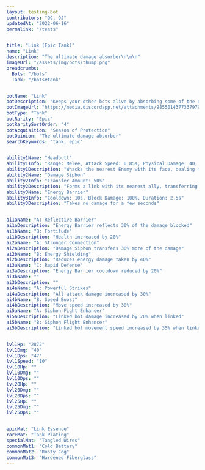 ```yaml
---
layout: testing-bot
contributors: "QC, OJ"
updatedAt: "2022-06-16"
permalink: "/tests"


title: "Link (Epic Tank)"
name: "Link"
description: "The ultimate damage absorber\n\n\n"
imageUrl: "/assets/img/bots/thump.png"
breadcrumbs:
  Bots: "/bots"
  Tank: "/bots#tank"


botName: "Link"
botDescription: "Keeps your other bots alive by absorbing some of the damage they take. Link finds it easy to make new friends."
botImageUrl: "https://media.discordapp.net/attachments/985501437733797969/986872185660526593/link_big.png"
botType: "Tank"
botRarity: "Epic"
botRaritySortOrder: "4"
botAcquisition: "Season of Protection"
botOpinion: "The ultimate damage absorber"
searchKeywords: "tank, epic"


ability1Name: "Headbutt"
ability1Info: "Range: Melee, Attack Speed: 0.85s, Physical Damage: 40, Critical Chance: 10%"
ability1Description: "Whacks the nearest Enemy with its face, dealing melee damage"
ability2Name: "Damage Siphon"
ability2Info: "Transfer Amount: 50%"
ability2Description: "Forms a link with its nearest ally, transferring some of the damage taken onto itself"
ability3Name: "Energy Barrier"
ability3Info: "Cooldown: 10s, Block Damage: 100%, Duration: 2.5s"
ability3Description: "Takes no damage for a few seconds"


ai1aName: "A: Reflective Barrier"
ai1aDescription: "Energy Barrier reflects 30% of the damage blocked"
ai1bName: "B: Fortitude"
ai1bDescription: "Health increased by 20%"
ai2aName: "A: Stronger Connection"
ai2aDescription: "Damage Siphon transfers 30% more of the damage"
ai2bName: "B: Energy Shielding"
ai2bDescription: "Reduces energy damage taken by 40%"
ai3aName: "C: Rapid Defense"
ai3aDescription: "Energy Barrier cooldown reduced by 20%"
ai3bName: ""
ai3bDescription: ""
ai4aName: "A: Powerful Strikes"
ai4aDescription: "All attack damage increased by 30%"
ai4bName: "B: Speed Boost"
ai4bDescription: "Move speed increased by 30%"
ai5aName: "A: Siphon Fight Enhancer"
ai5aDescription: "Linked bot damage increased by 20% when linked"
ai5bName: "B: Siphon Flight Enhancer"
ai5bDescription: "Linked bot movement speed increased by 35% when linked"


lvl1Hp: "2872"
lvl1Dmg: "40"
lvl1Dps: "47"
lvl1Speed: "10"
lvl10Hp: ""
lvl10Dmg: ""
lvl10Dps: ""
lvl20Hp: ""
lvl20Dmg: ""
lvl20Dps: ""
lvl25Hp: ""
lvl25Dmg: ""
lvl25Dps: ""


epicMat: "Link Essence"
rareMat: "Tank Plating"
specialMat: "Tangled Wires"
commonMat1: "Cold Battery"
commonMat2: "Rusty Cog"
commonMat3: "Hardened Fiberglass"
---
```




